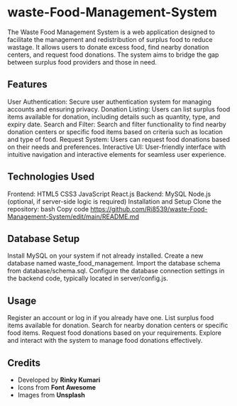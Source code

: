 # waste-Food-Management-System
The Waste Food Management System is a web application designed to facilitate the management and redistribution of surplus food to reduce wastage. It allows users to donate excess food, find nearby donation centers, and request food donations. The system aims to bridge the gap between surplus food providers and those in need.
## Features
User Authentication: Secure user authentication system for managing accounts and ensuring privacy.
Donation Listing: Users can list surplus food items available for donation, including details such as quantity, type, and expiry date.
Search and Filter: Search and filter functionality to find nearby donation centers or specific food items based on criteria such as location and type of food.
Request System: Users can request food donations based on their needs and preferences.
Interactive UI: User-friendly interface with intuitive navigation and interactive elements for seamless user experience.
## Technologies Used
Frontend:
HTML5
CSS3
JavaScript
React.js
Backend:
MySQL
Node.js (optional, if server-side logic is required)
Installation and Setup
Clone the repository:
bash
Copy code
https://github.com/Ri8539/waste-Food-Management-System/edit/main/README.md

## Database Setup
Install MySQL on your system if not already installed.
Create a new database named waste_food_management.
Import the database schema from database/schema.sql.
Configure the database connection settings in the backend code, typically located in server/config.js.
## Usage
Register an account or log in if you already have one.
List surplus food items available for donation.
Search for nearby donation centers or specific food items.
Request food donations based on your requirements.
Explore and interact with the system to manage food donations effectively.
## Credits

- Developed by **Rinky Kumari**
- Icons from **Font Awesome**
- Images from **Unsplash**
